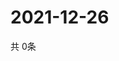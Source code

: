 # 2021-12-26
  共 0条

  <!-- BEGIN -->
  <!-- 最后更新时间Sun Dec 26 2021 22:03:14 GMT+0000 (Coordinated Universal Time) -->
  
  <!-- END -->
  
  
